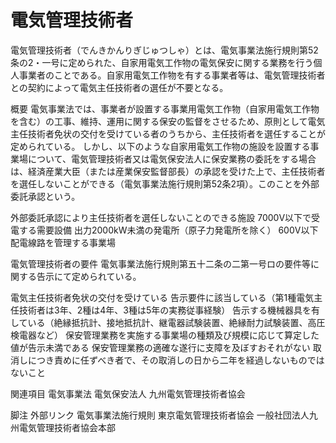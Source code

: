 # 電気管理技術者

電気管理技術者（でんきかんりぎじゅつしゃ）とは、電気事業法施行規則第52条の2・一号に定められた、自家用電気工作物の電気保安に関する業務を行う個人事業者のことである。自家用電気工作物を有する事業者等は、電気管理技術者との契約によって電気主任技術者の選任が不要となる。

概要
電気事業法では、事業者が設置する事業用電気工作物（自家用電気工作物を含む）の工事、維持、運用に関する保安の監督をさせるため、原則として電気主任技術者免状の交付を受けている者のうちから、主任技術者を選任することが定められている。
しかし、以下のような自家用電気工作物の施設を設置する事業場について、電気管理技術者又は電気保安法人に保安業務の委託をする場合は、経済産業大臣（または産業保安監督部長）の承認を受けた上で、主任技術者を選任しないことができる（電気事業法施行規則第52条2項）。このことを外部委託承認という。

外部委託承認により主任技術者を選任しないことのできる施設
7000V以下で受電する需要設備
出力2000kW未満の発電所（原子力発電所を除く）
600V以下配電線路を管理する事業場

電気管理技術者の要件
電気事業法施行規則第五十二条の二第一号ロの要件等に関する告示にて定められている。

電気主任技術者免状の交付を受けている
告示要件に該当している（第1種電気主任技術者は3年、2種は4年、3種は5年の実務従事経験）
告示する機械器具を有している（絶縁抵抗計、接地抵抗計、継電器試験装置、絶縁耐力試験装置、高圧検電器など）
保安管理業務を実施する事業場の種類及び規模に応じて算定した値が告示未満である
保安管理業務の適確な遂行に支障を及ぼすおそれがない
取消しにつき責めに任ずべき者で、その取消しの日から二年を経過しないものではないこと

関連項目
電気事業法
電気保安法人
九州電気管理技術者協会

脚注
外部リンク
電気事業法施行規則
東京電気管理技術者協会
一般社団法人九州電気管理技術者協会本部